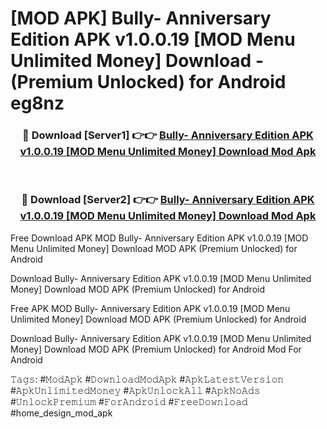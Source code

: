# [MOD APK] Bully- Anniversary Edition APK v1.0.0.19 [MOD Menu Unlimited Money] Download - (Premium Unlocked) for Android eg8nz



<div align="center">
<h3>🔴 Download [Server1] 👉👉 <a href="https://momento.my/?title=Bully-_Anniversary_Edition_APK_v1.0.0.19_[MOD_Menu_Unlimited_Money]_Download">Bully- Anniversary Edition APK v1.0.0.19 [MOD Menu Unlimited Money] Download Mod Apk</a></h3><br>

<h3>🔴 Download [Server2] 👉👉 <a href="https://momento.my/?title=Bully-_Anniversary_Edition_APK_v1.0.0.19_[MOD_Menu_Unlimited_Money]_Download">Bully- Anniversary Edition APK v1.0.0.19 [MOD Menu Unlimited Money] Download Mod Apk</a></h3>
</div>



Free Download APK MOD Bully- Anniversary Edition APK v1.0.0.19 [MOD Menu Unlimited Money] Download MOD APK (Premium Unlocked) for Android

Download Bully- Anniversary Edition APK v1.0.0.19 [MOD Menu Unlimited Money] Download MOD APK (Premium Unlocked) for Android

Free APK MOD Bully- Anniversary Edition APK v1.0.0.19 [MOD Menu Unlimited Money] Download MOD APK (Premium Unlocked) for Android

Download Bully- Anniversary Edition APK v1.0.0.19 [MOD Menu Unlimited Money] Download MOD APK (Premium Unlocked) for Android Mod For Android

𝚃𝚊𝚐𝚜: #𝙼𝚘𝚍𝙰𝚙𝚔 #𝙳𝚘𝚠𝚗𝚕𝚘𝚊𝚍𝙼𝚘𝚍𝙰𝚙𝚔 #𝙰𝚙𝚔𝙻𝚊𝚝𝚎𝚜𝚝𝚅𝚎𝚛𝚜𝚒𝚘𝚗 #𝙰𝚙𝚔𝚄𝚗𝚕𝚒𝚖𝚒𝚝𝚎𝚍𝙼𝚘𝚗𝚎𝚢 #𝙰𝚙𝚔𝚄𝚗𝚕𝚘𝚌𝚔𝙰𝚕𝚕 #𝙰𝚙𝚔𝙽𝚘𝙰𝚍𝚜 #𝚄𝚗𝚕𝚘𝚌𝚔𝙿𝚛𝚎𝚖𝚒𝚞𝚖 #𝙵𝚘𝚛𝙰𝚗𝚍𝚛𝚘𝚒𝚍 #𝙵𝚛𝚎𝚎𝙳𝚘𝚠𝚗𝚕𝚘𝚊𝚍 #home_design_mod_apk
